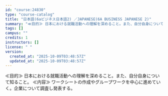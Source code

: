 ```yaml
---
id: "course:24830"
type: "course-catalog"
title: "日本語(6aビジネス日本語2) ／JAPANESE(6A BUSINESS JAPANESE 2)"
summary: "≪目的≫ 日本における就職活動への理解を深めること。また、自分自身について知ること。 ≪内容≫ ワークシートの作成やグループワークを中心に進めていく。企業について調査し発表する。"
tags: []
campus: ""
credits: 1
instructors: []
license: " "
version:
  created_at: "2025-10-09T03:48:57Z"
  updated_at: "2025-10-09T03:48:57Z"
---
```


≪目的≫ 日本における就職活動への理解を深めること。また、自分自身について知ること。 ≪内容≫ ワークシートの作成やグループワークを中心に進めていく。企業について調査し発表する。
